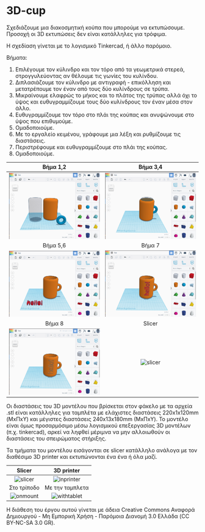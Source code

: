 # 3D-cup

Σχεδιάζουμε μια διακοσμητική κούπα που μπορούμε να εκτυπώσουμε. Προσοχή οι 3D εκτυπώσεις δεν είναι κατάλληλες για τρόφιμα.

Η σχεδίαση γίνεται με το λογισμικό Tinkercad, ή άλλο παρόμοιο.

Βήματα:

1) Επιλέγουμε τον κύλινδρο και τον τόρο από τα γεωμετρικά στερεά, στρογγυλεύοντας αν θέλουμε τις γωνίες του κυλίνδου.
2) Διπλασιάζουμε τον κύλινδρο με αντιγραφή - επικόλληση και μετατρέπουμε τον έναν από τους δύο κυλίνδρους σε τρύπα.
3) Μικραίνουμε ελαφρώς το μήκος και το πλάτος της τρύπας αλλά όχι το ύψος και ευθυγραμμίζουμε τους δύο κυλίνδρους τον έναν μέσα στον άλλο.
4) Ευθυγραμμίζουμε τον τόρο στο πλάι της κούπας και ανυψώνουμε στο ύψος που επιθυμούμε.
5) Ομαδοποιούμε.
6) Με το εργαλείο κειμένου, γράφουμε μια λέξη και ρυθμίζουμε τις διαστάσεις.
7) Περιστρέφουμε και ευθυγραμμίζουμε στο πλάι της κούπας.
9) Ομαδοποιούμε.

      


|         Βήμα 1,2          |        Βήμα 3,4      |
|:----------------------------------:|:------------------------------------:|
| ![cup1](images/cup1.png) | ![cup2](images/cup2.png) |
|         Βήμα 5,6          |          Βήμα 7           |
| ![cup3](images/cup3.png) | ![cup4](images/cup4.png) |
|         Βήμα 8           |          Slicer           |
| ![cup5](images/cup5.png) | ![slicer](images/inslicer.png) |

Οι διαστάσεις του 3D μοντέλου που βρίσκεται στον φάκελο με τα αρχεία .stl είναι κατάλληλες για ταμπλέτα με ελάχιστες διαστάσεις 220x1x120mm (ΜxΠxΥ) και μέγιστες διαστάσεις 240x13x180mm (MxΠxΥ). Το μοντέλο είναι όμως προσαρμόσιμο μέσω λογισμικού επεξεργασίας 3D μοντέλων (π.χ. tinkercad), αρκεί να ληφθεί μέριμνα να μην αλλοιωθούν οι διαστάσεις του σπειρώματος στήριξης.

Τα τμήματα του μοντέλου εισάγονται σε slicer κατάλληλο ανάλογα με τον διαθέσιμο 3D printer και εκτυπώνονται ένα ένα ή όλα μαζί.

|         Slicer          |       3D printer      |
|:----------------------------------:|:------------------------------------:|
| ![slicer](images/print.png) | ![inprinter](images/inprinter.jpg) |
|         Στο τρίποδο         |            Με την ταμπλετα             |
| ![onmount](images/onmount.jpg) | ![withtablet](images/withtablet.jpg) |

Η διάθεση του έργου αυτού γίνεται με άδεια Creative Commons Αναφορά Δημιουργού - Μη Εμπορική Χρήση - Παρόμοια Διανομή 3.0 Ελλάδα (CC BY-NC-SA 3.0 GR).

